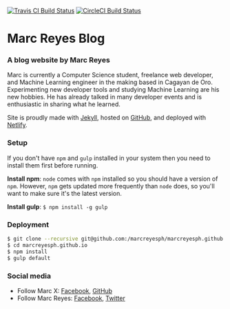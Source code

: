 [![Travis CI Build Status](https://travis-ci.org/marcreyesph/marcreyesph.github.io.svg?branch=master "Travis CI Build Status")](https://travis-ci.org/marcreyesph/marcreyesph.github.io) [![CircleCI Build Status](https://circleci.com/gh/marcreyesph/marcreyesph.github.io/tree/master.svg?style=svg&circle-token=9772a7abc5067d3b6ba916c722597539613f580a "CircleCI Build Status")](https://circleci.com/gh/marcreyesph/marcreyesph.github.io/tree/master)

# Marc Reyes Blog

### A blog website by Marc Reyes

Marc is currently a Computer Science student, freelance web developer, and Machine Learning engineer in the making based in Cagayan de Oro. Experimenting new developer tools and studying Machine Learning are his new hobbies. He has already talked in many developer events and is enthusiastic in sharing what he learned.

Site is proudly made with [Jekyll](https://jekyllrb.com/), hosted on [GitHub](https://github.com/marcreyesph/marcreyesph.github.io/), and deployed with [Netlify](https://www.netlify.com/).

### Setup

If you don't have `npm` and `gulp` installed in your system then you need to install them first before running. 

**Install npm**: `node` comes with `npm` installed so you should have a version of `npm`. However, `npm` gets updated more frequently than `node` does, so you'll want to make sure it's the latest version. 

**Install gulp**:  ```$ npm install -g gulp```

### Deployment
```bash
$ git clone --recursive git@github.com:/marcreyesph/marcreyesph.github.io
$ cd marcreyesph.github.io
$ npm install
$ gulp default
```

### Social media

* Follow Marc X: [Facebook](https://facebook.com/marcreyesph), [GitHub](https://github.com/marcreyesph)
* Follow Marc Reyes: [Facebook](https://facebook.com/marcxph), [Twitter](https://twitter.com/marcreyesph)

